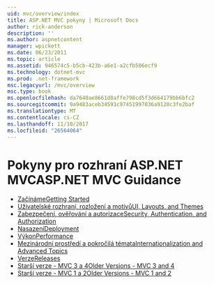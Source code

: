 ```yaml
---
uid: mvc/overview/index
title: ASP.NET MVC pokyny | Microsoft Docs
author: rick-anderson
description: ''
ms.author: aspnetcontent
manager: wpickett
ms.date: 06/23/2011
ms.topic: article
ms.assetid: 946574c5-b5cb-423b-a6e1-a2cfb506ecf9
ms.technology: dotnet-mvc
ms.prod: .net-framework
msc.legacyurl: /mvc/overview
msc.type: book
ms.openlocfilehash: da7640ae8661d0affe798cd5f3d664179bb6bfc2
ms.sourcegitcommit: 9a9483aceb34591c97451997036a9120c3fe2baf
ms.translationtype: MT
ms.contentlocale: cs-CZ
ms.lasthandoff: 11/10/2017
ms.locfileid: "26564064"
---
```

<a name="aspnet-mvc-guidance"></a><span data-ttu-id="0d71c-102">Pokyny pro rozhraní ASP.NET MVC</span><span class="sxs-lookup"><span data-stu-id="0d71c-102">ASP.NET MVC Guidance</span></span>
====================
- [<span data-ttu-id="0d71c-103">Začínáme</span><span class="sxs-lookup"><span data-stu-id="0d71c-103">Getting Started</span></span>](getting-started/index.md)
- [<span data-ttu-id="0d71c-104">Uživatelské rozhraní, rozložení a motivů</span><span class="sxs-lookup"><span data-stu-id="0d71c-104">UI, Layouts, and Themes</span></span>](views/index.md)
- [<span data-ttu-id="0d71c-105">Zabezpečení, ověřování a autorizace</span><span class="sxs-lookup"><span data-stu-id="0d71c-105">Security, Authentication, and Authorization</span></span>](security/index.md)
- [<span data-ttu-id="0d71c-106">Nasazení</span><span class="sxs-lookup"><span data-stu-id="0d71c-106">Deployment</span></span>](deployment/index.md)
- [<span data-ttu-id="0d71c-107">Výkon</span><span class="sxs-lookup"><span data-stu-id="0d71c-107">Performance</span></span>](performance/index.md)
- [<span data-ttu-id="0d71c-108">Mezinárodní prostředí a pokročilá témata</span><span class="sxs-lookup"><span data-stu-id="0d71c-108">Internationalization and Advanced Topics</span></span>](advanced/index.md)
- [<span data-ttu-id="0d71c-109">Verze</span><span class="sxs-lookup"><span data-stu-id="0d71c-109">Releases</span></span>](releases/index.md)
- [<span data-ttu-id="0d71c-110">Starší verze - MVC 3 a 4</span><span class="sxs-lookup"><span data-stu-id="0d71c-110">Older Versions - MVC 3 and 4</span></span>](older-versions/index.md)
- [<span data-ttu-id="0d71c-111">Starší verze - MVC 1 a 2</span><span class="sxs-lookup"><span data-stu-id="0d71c-111">Older Versions - MVC 1 and 2</span></span>](older-versions-1/index.md)
